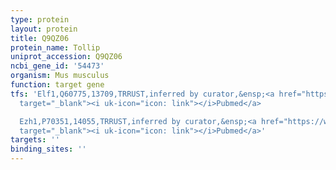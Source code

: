 ```yaml
---
type: protein
layout: protein
title: Q9QZ06
protein_name: Tollip
uniprot_accession: Q9QZ06
ncbi_gene_id: '54473'
organism: Mus musculus
function: target gene
tfs: 'Elf1,Q60775,13709,TRRUST,inferred by curator,&ensp;<a href="https://www.ncbi.nlm.nih.gov/pubmed/?term=21867680%5Buid%5D"
  target="_blank"><i uk-icon="icon: link"></i>Pubmed</a>

  Ezh1,P70351,14055,TRRUST,inferred by curator,&ensp;<a href="https://www.ncbi.nlm.nih.gov/pubmed/?term=25687760%5Buid%5D"
  target="_blank"><i uk-icon="icon: link"></i>Pubmed</a>'
targets: ''
binding_sites: ''
---
```

